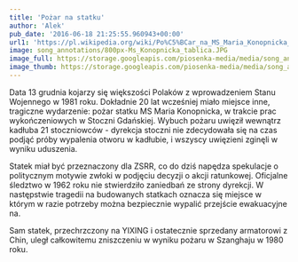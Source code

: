 ```yaml
---
title: 'Pożar na statku'
author: 'Alek'
pub_date: '2016-06-18 21:25:55.960943+00:00'
url1: 'https://pl.wikipedia.org/wiki/Po%C5%BCar_na_MS_Maria_Konopnicka_w_Stoczni_Gda%C5%84skiej'
image: song_annotations/800px-Ms_Konopnicka_tablica.JPG
image_full: https://storage.googleapis.com/piosenka-media/media/song_annotations/800px-Ms_Konopnicka_tablica.JPG
image_thumb: https://storage.googleapis.com/piosenka-media/media/song_annotations/800px-Ms_Konopnicka_tablica.JPG.0x300_q85_upscale.jpg
---
```


Data 13 grudnia kojarzy się większości Polaków z wprowadzeniem Stanu Wojennego w 1981 roku. Dokładnie 20 lat wcześniej miało miejsce inne, tragiczne wydarzenie: pożar statku MS Maria Konopnicka, w trakcie prac wykończeniowych w Stoczni Gdańskiej. Wybuch pożaru uwięził wewnątrz kadłuba 21 stoczniowców \- dyrekcja stoczni nie zdecydowała się na czas podjąć próby wypalenia otworu w kadłubie, i wszyscy uwięzieni zginęli w wyniku uduszenia.

Statek miał być przeznaczony dla ZSRR, co do dziś napędza spekulacje o politycznym motywie zwłoki w podjęciu decyzji o akcji ratunkowej. Oficjalne śledztwo w 1962 roku nie stwierdziło zaniedbań ze strony dyrekcji. W następstwie tragedii na budowanych statkach oznacza się miejsce w którym w razie potrzeby można bezpiecznie wypalić przejście ewakuacyjne na.

Sam statek, przechrzczony na YIXING i ostatecznie sprzedany armatorowi z Chin, uległ całkowitemu zniszczeniu w wyniku pożaru w Szanghaju w 1980 roku.